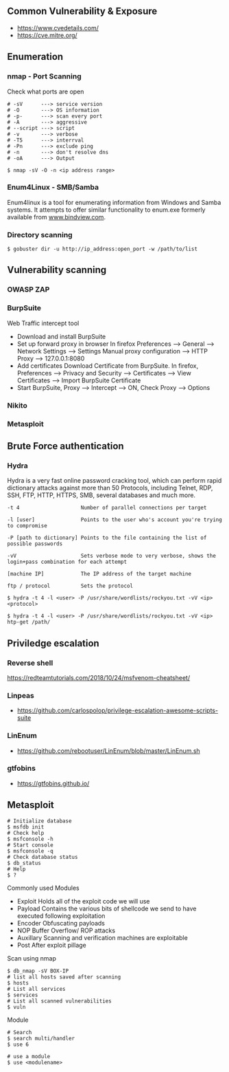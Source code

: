 ## Common Vulnerability & Exposure
- https://www.cvedetails.com/
- https://cve.mitre.org/

## Enumeration
### nmap - Port Scanning
Check what ports are open
```
# -sV      ---> service version
# -O       ---> OS information
# -p-      ---> scan every port
# -A       ---> aggressive
# --script ---> script
# -v       ---> verbose
# -T5      ---> interrval
# -Pn      ---> exclude ping
# -n       ---> don't resolve dns
# -oA      ---> Output

$ nmap -sV -O -n <ip address range>
```

### Enum4Linux - SMB/Samba
Enum4linux is a tool for enumerating information from Windows and Samba systems. It attempts to offer similar functionality to enum.exe formerly available from www.bindview.com.

### Directory scanning
```
$ gobuster dir -u http://ip_address:open_port -w /path/to/list
```
## Vulnerability scanning

### OWASP ZAP

### BurpSuite 
Web Traffic intercept tool
- Download and install BurpSuite
- Set up forward proxy in browser
  In firefox Preferences --> General --> Network Settings --> Settings
  Manual proxy configuration --> HTTP Proxy --> 127.0.0.1:8080
- Add certificates
  Download Certificate from BurpSuite.
  In firefox, Preferences --> Privacy and Security --> Certificates --> View Certificates --> Import BurpSuite Certificate
- Start BurpSuite, Proxy --> Intercept --> ON, Check Proxy --> Options

### Nikito

### Metasploit

## Brute Force authentication

### Hydra
Hydra is a very fast online password cracking tool, which can perform rapid dictionary attacks against more than 50 Protocols, including Telnet, RDP, SSH, FTP, HTTP, HTTPS, SMB, several databases and much more.
```
-t 4                    Number of parallel connections per target

-l [user]               Points to the user who's account you're trying to compromise

-P [path to dictionary] Points to the file containing the list of possible passwords

-vV                     Sets verbose mode to very verbose, shows the login+pass combination for each attempt

[machine IP]            The IP address of the target machine

ftp / protocol          Sets the protocol

$ hydra -t 4 -l <user> -P /usr/share/wordlists/rockyou.txt -vV <ip> <protocol>

$ hydra -t 4 -l <user> -P /usr/share/wordlists/rockyou.txt -vV <ip> htp-get /path/
```
## Priviledge escalation
### Reverse shell
https://redteamtutorials.com/2018/10/24/msfvenom-cheatsheet/

### Linpeas 
- https://github.com/carlospolop/privilege-escalation-awesome-scripts-suite
### LinEnum
- https://github.com/rebootuser/LinEnum/blob/master/LinEnum.sh
### gtfobins
- https://gtfobins.github.io/

## Metasploit
```
# Initialize database
$ msfdb init
# Check help
$ msfconsole -h
# Start console
$ msfconsole -q
# Check database status
$ db_status
# Help
$ ?
```
Commonly used Modules
- Exploit     Holds all of the exploit code we will use
- Payload     Contains the various bits of shellcode we send to have executed following exploitation
- Encoder     Obfuscating payloads
- NOP         Buffer Overflow/ ROP attacks
- Auxillary   Scanning and verification machines are exploitable
- Post        After exploit pillage

Scan using nmap
```
$ db_nmap -sV BOX-IP
# list all hosts saved after scanning
$ hosts
# List all services
$ services
# List all scanned vulnerabilities
$ vuln
```
Module
```
# Search
$ search multi/handler
$ use 6

# use a module
$ use <modulename>
```
